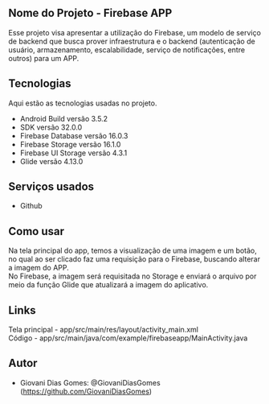 ## Nome do Projeto - Firebase APP

Esse projeto visa apresentar a utilização do Firebase, um modelo de serviço de backend
que busca prover infraestrutura e o backend (autenticação de usuário, armazenamento, escalabilidade,
 serviço de notificações, entre outros) para um APP.

## Tecnologias 
 
Aqui estão as tecnologias usadas no projeto.
 
* Android Build versão  3.5.2
* SDK versão  32.0.0
* Firebase Database versão 16.0.3
* Firebase Storage versão  16.1.0
* Firebase UI Storage versão  4.3.1
* Glide versão  4.13.0
 
## Serviços usados
 
* Github
  
## Como usar
 
Na tela principal do app, temos a visualização de uma imagem e um botão, no qual ao ser clicado 
faz uma requisição para o Firebase, buscando alterar a imagem do APP.  
No Firebase, a imagem será requisitada no Storage e enviará o arquivo por meio da função Glide
que atualizará a imagem do aplicativo.

## Links

Tela principal - app/src/main/res/layout/activity_main.xml  
Código - app/src/main/java/com/example/firebaseapp/MainActivity.java  
 
## Autor
 
* Giovani Dias Gomes: @GiovaniDiasGomes (https://github.com/GiovaniDiasGomes)